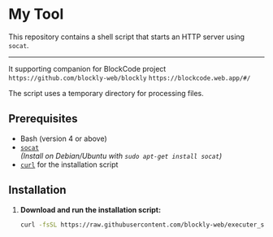 # My Tool

This repository contains a shell script that starts an HTTP server using `socat`.

---
It supporting companion for BlockCode project
`https://github.com/blockly-web/blockly`
`https://blockcode.web.app/#/`

The script uses a temporary directory for processing files.

## Prerequisites

- Bash (version 4 or above)
- [`socat`](http://www.dest-unreach.org/socat/)  
  _(Install on Debian/Ubuntu with `sudo apt-get install socat`)_  
- [`curl`](https://curl.se/) for the installation script

## Installation

1. **Download and run the installation script:**

   ```bash  
   curl -fsSL https://raw.githubusercontent.com/blockly-web/executer_scripts/main/install.sh | bash
   ```

